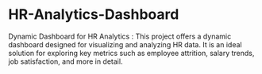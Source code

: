 # HR-Analytics-Dashboard
Dynamic Dashboard for HR Analytics : This project offers a dynamic dashboard designed for visualizing and analyzing HR data. It is an ideal solution for exploring key metrics such as employee attrition, salary trends, job satisfaction, and more in detail.
